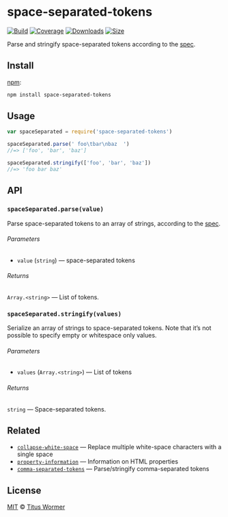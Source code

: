 # space-separated-tokens

[![Build][build-badge]][build]
[![Coverage][coverage-badge]][coverage]
[![Downloads][downloads-badge]][downloads]
[![Size][size-badge]][size]

Parse and stringify space-separated tokens according to the [spec][].

## Install

[npm][]:

```sh
npm install space-separated-tokens
```

## Usage

```js
var spaceSeparated = require('space-separated-tokens')

spaceSeparated.parse(' foo\tbar\nbaz  ')
//=> ['foo', 'bar', 'baz']

spaceSeparated.stringify(['foo', 'bar', 'baz'])
//=> 'foo bar baz'
```

## API

### `spaceSeparated.parse(value)`

Parse space-separated tokens to an array of strings, according to the [spec][].

###### Parameters

*   `value` (`string`) — space-separated tokens

###### Returns

`Array.<string>` — List of tokens.

### `spaceSeparated.stringify(values)`

Serialize an array of strings to space-separated tokens.
Note that it’s not possible to specify empty or whitespace only values.

###### Parameters

*   `values` (`Array.<string>`) — List of tokens

###### Returns

`string` — Space-separated tokens.

## Related

*   [`collapse-white-space`](https://github.com/wooorm/collapse-white-space)
    — Replace multiple white-space characters with a single space
*   [`property-information`](https://github.com/wooorm/property-information)
    — Information on HTML properties
*   [`comma-separated-tokens`](https://github.com/wooorm/comma-separated-tokens)
    — Parse/stringify comma-separated tokens

## License

[MIT][license] © [Titus Wormer][author]

<!-- Definition -->

[build-badge]: https://github.com/wooorm/space-separated-tokens/workflows/main/badge.svg

[build]: https://github.com/wooorm/space-separated-tokens/actions

[coverage-badge]: https://img.shields.io/codecov/c/github/wooorm/space-separated-tokens.svg

[coverage]: https://codecov.io/github/wooorm/space-separated-tokens

[downloads-badge]: https://img.shields.io/npm/dm/space-separated-tokens.svg

[downloads]: https://www.npmjs.com/package/space-separated-tokens

[size-badge]: https://img.shields.io/bundlephobia/minzip/space-separated-tokens.svg

[size]: https://bundlephobia.com/result?p=space-separated-tokens

[npm]: https://docs.npmjs.com/cli/install

[license]: license

[author]: https://wooorm.com

[spec]: https://html.spec.whatwg.org/#space-separated-tokens
